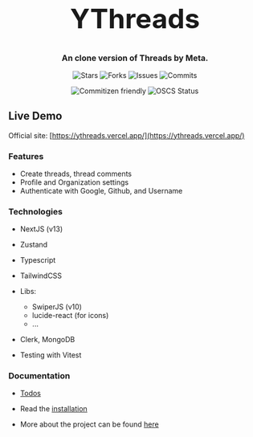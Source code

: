 <h1 align="center" style="font-size: 54px">YThreads</h1>

<p align="center" style="font-size: 16px"><strong>An clone version of Threads by Meta.</strong></p>

<p align="center">
  <img alt="Stars" src="https://badgen.net/github/stars/yuran1811/ythreads">
  <img alt="Forks" src="https://badgen.net/github/forks/yuran1811/ythreads">
  <img alt="Issues" src="https://badgen.net/github/issues/yuran1811/ythreads">
  <img alt="Commits" src="https://badgen.net/github/commits/yuran1811/ythreads">
</p>
<p align="center">
  <img alt="Commitizen friendly" src="https://img.shields.io/badge/commitizen-friendly-brightgreen.svg">
  <img alt="OSCS Status" src="https://www.oscs1024.com/platform/badge/yuran1811/ythreads.svg?size=small">
</p>

## Live Demo

Official site: [https://ythreads.vercel.app/](https://ythreads.vercel.app/)

### Features

- Create threads, thread comments
- Profile and Organization settings
- Authenticate with Google, Github, and Username

### Technologies

- NextJS (v13)
- Zustand
- Typescript
- TailwindCSS
- Libs:
  - SwiperJS (v10)
  - lucide-react (for icons)
  - ...
- Clerk, MongoDB

- Testing with Vitest

### Documentation

- [Todos](./md/todo.md)
- Read the [installation](./md/next-gen-md.md)

- More about the project can be found [here](./md/)
